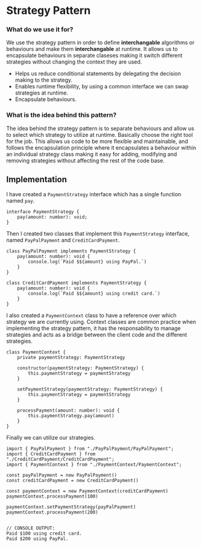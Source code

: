# Strategy Pattern
### What do we use it for?
We use the strategy pattern in order to define **interchangable** algorithms or behaviours
and make them **interchangable** at runtime. It allows us to encapsulate behaviours in
separate claseses making it switch different strategies without changing the context they are used.
- Helps us reduce conditional statements by delegating the decision making to the strategy.
- Enables runtime flexibility, by using a common interface we can swap strategies at runtime.
- Encapsulate behaviours.

### What is the idea behind this pattern?
The idea behind the strategy pattern is to separate behaviours and allow us to select
which strategy to utilize at runtime. Basically choose the right tool for the job.
This allows us code to be more flexible and maintainable, and follows the
encapsulation principle where it encapsulates a behaviour within an individual strategy
class making it easy for adding, modifying and removing strategies without affecting the
rest of the code base.

## Implementation
I have created a `PaymentStrategy` interface which has a single function named `pay`.
```
interface PaymentStrategy {
    pay(amount: number): void;
}
```
Then I created two classes that implement this `PaymentStrategy` interface, named
`PayPalPayment` and `CreditCardPayment`.
```
class PayPalPayment implements PaymentStrategy {
    pay(amount: number): void {
        console.log(`Paid $${amount} using PayPal.`)
    }
}
```
```
class CreditCardPayment implements PaymentStrategy {
    pay(amount: number): void {
        console.log(`Paid $${amount} using credit card.`)
    }
}
```
I also created a `PaymentContext` class to have a reference over which strategy we
are currently using.
Context classes are common practice when implementing the strategy pattern, it has
the responsability to manage strategies and acts as a bridge between the client code 
and the different strategies.
```
class PaymentContext {
    private paymentStrategy: PaymentStrategy

    constructor(paymentStrategy: PaymentStrategy) {
        this.paymentStrategy = paymentStrategy
    }

    setPaymentStrategy(paymentStrategy: PaymentStrategy) {
        this.paymentStrategy = paymentStrategy
    }

    processPayment(amount: number): void {
        this.paymentStrategy.pay(amount)
    }
}
```
Finally we can utilize our strategies.
```
import { PayPalPayment } from "./PayPalPayment/PayPalPayment";
import { CreditCardPayment } from "./CreditCardPayment/CreditCardPayment";
import { PaymentContext } from "./PaymentContext/PaymentContext";

const payPalPayment = new PayPalPayment()
const creditCardPayment = new CreditCardPayment()

const paymentContext = new PaymentContext(creditCardPayment)
paymentContext.processPayment(100)

paymentContext.setPaymentStrategy(payPalPayment)
paymentContext.processPayment(200)


// CONSOLE OUTPUT:
Paid $100 using credit card.
Paid $200 using PayPal.
```
